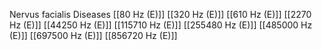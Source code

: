 Nervus facialis Diseases
[[80 Hz (E)]]
[[320 Hz (E)]]
[[610 Hz (E)]]
[[2270 Hz (E)]]
[[44250 Hz (E)]]
[[115710 Hz (E)]]
[[255480 Hz (E)]]
[[485000 Hz (E)]]
[[697500 Hz (E)]]
[[856720 Hz (E)]]